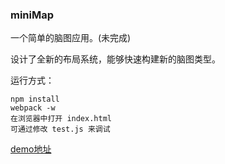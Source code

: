 ### miniMap

一个简单的脑图应用。(未完成)

设计了全新的布局系统，能够快速构建新的脑图类型。

运行方式：

```
npm install
webpack -w
在浏览器中打开 index.html
可通过修改 test.js 来调试
```

[demo地址](https://rezelchen.github.io/miniMap/)